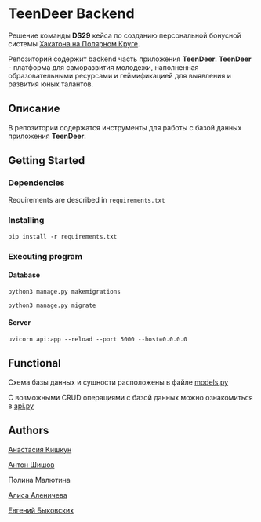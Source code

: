 # TeenDeer Backend

Решение команды **DS29** кейса по созданию персональной бонусной системы [Хакатона на Полярном Круге](https://hackymal.com/).

Репозиторий содержит backend часть приложения **TeenDeer**. **TeenDeer** - платформа для саморазвития молодежи, наполненная образовательными ресурсами и геймификацией для выявления и развития юных талантов. 

## Описание

В репозитории содержатся инструменты для работы с базой данных приложения **TeenDeer**.  

## Getting Started

### Dependencies

Requirements are described in `requirements.txt`

### Installing

```
pip install -r requirements.txt
```

### Executing program

#### Database

```
python3 manage.py makemigrations
```

```
python3 manage.py migrate
```

#### Server

```
uvicorn api:app --reload --port 5000 --host=0.0.0.0
```
## Functional

Схема базы данных и сущности расположены в файле [models.py](database/models.py)

С возможными CRUD операциями с базой данных можно ознакомиться в [api.py](api.py) 

## Authors

[Анастасия Кишкун](https://github.com/Kichkun)

[Антон Шишов](https://github.com/wecoastca)

Полина Малютина

[Алиса Аленичева](https://github.com/korney3)

[Евгений Быковских](https://github.com/redzumi)

